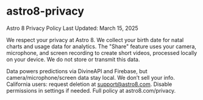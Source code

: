 # astro8-privacy

Astro 8 Privacy Policy
Last Updated: March 15, 2025

We respect your privacy at Astro 8. We collect your birth date for natal charts and usage data for analytics. The "Share" feature uses your camera, microphone, and screen recording to create short videos, processed locally on your device. We do not store or transmit this data.

Data powers predictions via DivineAPI and Firebase, but camera/microphone/screen data stay local. We don’t sell your info. California users: request deletion at support@astro8.com. Disable permissions in settings if needed. Full policy at astro8.com/privacy.
